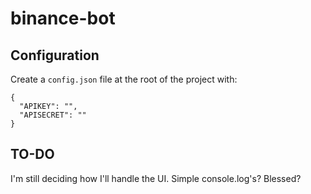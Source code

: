 # binance-bot

## Configuration

Create a `config.json` file at the root of the project with:

```
{
  "APIKEY": "",
  "APISECRET": ""
}
```

## TO-DO

I'm still deciding how I'll handle the UI. Simple console.log's? Blessed? 
